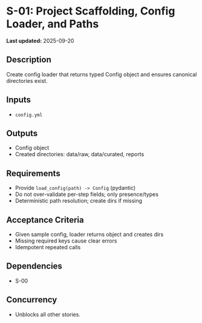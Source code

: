 # S-01: Project Scaffolding, Config Loader, and Paths

**Last updated:** 2025-09-20

## Description
Create config loader that returns typed Config object and ensures canonical directories exist.

## Inputs
- `config.yml`

## Outputs
- Config object
- Created directories: data/raw, data/curated, reports

## Requirements
- Provide `load_config(path) -> Config` (pydantic)
- Do not over-validate per-step fields; only presence/types
- Deterministic path resolution; create dirs if missing

## Acceptance Criteria
- Given sample config, loader returns object and creates dirs
- Missing required keys cause clear errors
- Idempotent repeated calls

## Dependencies
- S-00

## Concurrency
- Unblocks all other stories.
